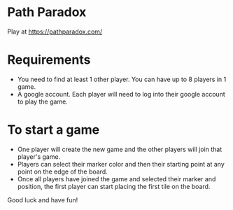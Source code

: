 # Path Paradox
Play at https://pathparadox.com/

# Requirements
- You need to find at least 1 other player. You can have up to 8 players in 1 game.
- A google account. Each player will need to log into their google account to play the game.

# To start a game
- One player will create the new game and the other players will join that player's game.
- Players can select their marker color and then their starting point at any point on the edge of the board.
- Once all players have joined the game and selected their marker and position, the first player can start placing the first tile on the board.

Good luck and have fun!
